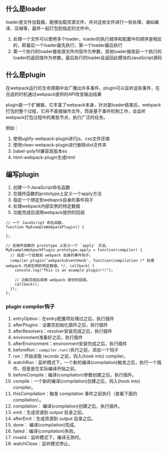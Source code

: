 ## 什么是loader
loader是文件加载器，能够加载资源文件，并对这些文件进行一些处理，诸如编译、压缩等，最终一起打包到指定的文件中。
1. 处理一个文件可以使用多个loader，loader的执行顺序和配置中的顺序是相反的，即最后一个loader最先执行，第一个loader最后执行
2. 第一个执行的loader接收源文件内容作为参数，其他loader接收前一个执行的loader的返回值作为参数，最后执行的loader会返回此模块的JavaScript源码

## 什么是plugin
在webpack运行的生命周期中会广播出许多事件，plugin可以监听这些事件，在合适的时机通过webpack提供的API改变输出结果

plugin是一个扩展器，它丰富了webpack本身，针对是loader结束后，webpack打包的整个过程，它并不直接操作文件，而是基于事件机制工作，会监听webpack打包过程中的某些节点，执行广泛的任务。

例如：
1. 使用uglify-webpack-plugin进行js、css文件压缩
2. 使用clean-webpack-plugin进行删除dist文件夹
3. babel-polyfill兼容高版本es
4. html-webpack-plugin生成html

## 编写plugin
1. 创建一个JavaScript命名函数
2. 在插件函数的prototype上定义一个apply方法
3. 指定一个绑定到webapck自身的事件钩子
4. 处理webpack内部实例的特定数据
5. 功能完成后调用webpack提供的回调
```
// 一个 JavaScript 命名函数。
function MyExampleWebpackPlugin() {

};

// 在插件函数的 prototype 上定义一个 `apply` 方法。
MyExampleWebpackPlugin.prototype.apply = function(compiler) {
  // 指定一个挂载到 webpack 自身的事件钩子。
  compiler.plugin('webpacksEventHook', function(compilation /* 处理 webpack 内部实例的特定数据。*/, callback) {
    console.log("This is an example plugin!!!");

    // 功能完成后调用 webpack 提供的回调。
    callback();
  });
};
```

### plugin compiler钩子
1. entryOption：在entry配置项处理过之后，执行插件
2. afterPlugins：设置完初始化插件之后，执行插件
3. afterResolvers：resolver安装完成之后，执行插件
4. environment准备好之后，执行插件
5. afterEnvironment：environment安装完成之后，执行插件
6. beforeRun：`compiler.run()`执行之前，添加一个钩子
7. run：开始读取 records 之前，钩入(hook into) compiler。
8. watchRun：监听模式下，一个新的编译(compilation)触发之后，执行一个插件，但是是在实际编译开始之前。
11. beforeCompile：编译(compilation)参数创建之后，执行插件。
12. compile：一个新的编译(compilation)创建之后，钩入(hook into) compiler。
13. thisCompilation：触发 compilation 事件之前执行（查看下面的 compilation）。
14. compilation： 编译(compilation)创建之后，执行插件。
15. emit：生成资源到 output 目录之前。
16. afterEmit：生成资源到 output 目录之后。
17. done： 编译(compilation)完成。
18. failed：编译(compilation)失败。
19. invalid：监听模式下，编译无效时。
20. watchClose：监听模式停止。

